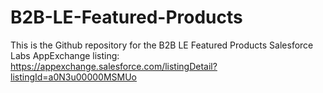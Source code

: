 # B2B-LE-Featured-Products

This is the Github repository for the B2B LE Featured Products Salesforce Labs AppExchange listing: https://appexchange.salesforce.com/listingDetail?listingId=a0N3u00000MSMUo
